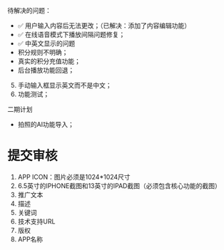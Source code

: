 待解决的问题：

- ✅ 用户输入内容后无法更改；（已解决：添加了内容编辑功能）
- ✅ 在线语音模式下播放间隔问题修复；
- ✅ 中英文显示的问题
- 积分规则不明确；
- 真实的积分充值功能；
- 后台播放功能回退；

5. 手动输入框显示英文而不是中文；
6. 功能测试；

二期计划
- 拍照的AI功能导入；

# 提交审核
1. APP ICON：图片必须是1024*1024尺寸
2. 6.5英寸的IPHONE截图和13英寸的IPAD截图（必须包含核心功能的截图）
3. 推广文本
4. 描述
5. 关键词
6. 技术支持URL
7. 版权
8. APP名称